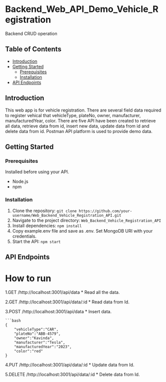 # Backend_Web_API_Demo_Vehicle_Registration

Backend CRUD operation 

## Table of Contents

- [Introduction](#introduction)
- [Getting Started](#getting-started)
  - [Prerequisites](#prerequisites)
  - [Installation](#installation)
- [API Endpoints](#api-endpoints)

## Introduction

This web app is for vehicle registration. There are several field data required to register vehical that vehicleType, plateNo, owner, manufacturer, manufacturedYear, color. There are five API have been created to retrieve all data, retrieve data from id, insert new data, update data from id and delete data from id. Postman API platform is used to provide demo data.

## Getting Started

### Prerequisites

Installed before using your API.

- Node.js
- npm

### Installation

1. Clone the repository: `git clone https://github.com/your-username/Web_Backend_Vehicle_Registration_API.git`
2. Navigate to the project directory: `Web_Backend_Vehicle_Registration_API`
3. Install dependencies: `npm install`
4. Copy example.env file and save as .env. Set MongoDB URI with your credentials.
5. Start the API: `npm start`

## API Endpoints

# How to run

1.GET /http://localhost:3001/api/data
    * Read all the data. 

2.GET /http://localhost:3001/api/data/:id
    * Read data from Id.

3.POST /http://localhost:3001/api/data
    * Insert data.

    ```bash
    {
        "vehicleType":"CAR",   
        "plateNo":"ABB-4579",    
        "owner":"Kavinda",    
        "manufacturer":"Tesla",    
        "manufacturedYear":"2023",   
        "color":"red"   
    }

4.PUT /http://localhost:3001/api/data/:id
    * Update data from Id.

5.DELETE /http://localhost:3001/api/data/:id
    * Delete data from Id.
    
